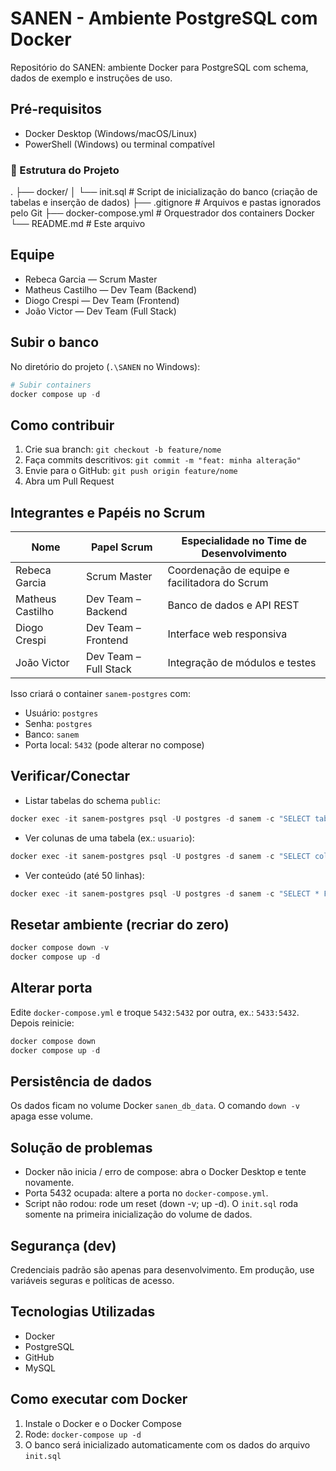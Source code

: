 # SANEN - Ambiente PostgreSQL com Docker

Repositório do SANEN: ambiente Docker para PostgreSQL com schema, dados de exemplo e instruções de uso.

## Pré-requisitos
- Docker Desktop (Windows/macOS/Linux)
- PowerShell (Windows) ou terminal compatível

### 📂 Estrutura do Projeto

.
├── docker/
│   └── init.sql    # Script de inicialização do banco (criação de tabelas e inserção de dados)
├── .gitignore      # Arquivos e pastas ignorados pelo Git
├── docker-compose.yml # Orquestrador dos containers Docker
└── README.md       # Este arquivo

## Equipe
- Rebeca Garcia — Scrum Master
- Matheus Castilho — Dev Team (Backend)
- Diogo Crespi — Dev Team (Frontend)
- João Victor — Dev Team (Full Stack)

## Subir o banco
No diretório do projeto (`.\SANEN` no Windows):

```powershell
# Subir containers
docker compose up -d

```

## Como contribuir
1. Crie sua branch: `git checkout -b feature/nome`
2. Faça commits descritivos: `git commit -m "feat: minha alteração"`
3. Envie para o GitHub: `git push origin feature/nome`
4. Abra um Pull Request


## Integrantes e Papéis no Scrum

| Nome             | Papel Scrum           | Especialidade no Time de Desenvolvimento         |
|------------------|-----------------------|--------------------------------------------------|
| Rebeca Garcia    | Scrum Master          | Coordenação de equipe e facilitadora do Scrum    |
| Matheus Castilho | Dev Team – Backend    | Banco de dados e API REST                        |
| Diogo Crespi     | Dev Team – Frontend   | Interface web responsiva                         |
| João Victor      | Dev Team – Full Stack | Integração de módulos e testes                   |

Isso criará o container `sanem-postgres` com:
- Usuário: `postgres`
- Senha: `postgres`
- Banco: `sanem`
- Porta local: `5432` (pode alterar no compose)

## Verificar/Conectar
- Listar tabelas do schema `public`:
```powershell
docker exec -it sanem-postgres psql -U postgres -d sanem -c "SELECT table_name FROM information_schema.tables WHERE table_schema='public' ORDER BY 1;"
```

- Ver colunas de uma tabela (ex.: `usuario`):
```powershell
docker exec -it sanem-postgres psql -U postgres -d sanem -c "SELECT column_name, data_type, is_nullable, column_default FROM information_schema.columns WHERE table_schema='public' AND table_name='usuario' ORDER BY ordinal_position;"
```

- Ver conteúdo (até 50 linhas):
```powershell
docker exec -it sanem-postgres psql -U postgres -d sanem -c "SELECT * FROM usuario LIMIT 50;"
```

## Resetar ambiente (recriar do zero)
```powershell
docker compose down -v
docker compose up -d
```

## Alterar porta
Edite `docker-compose.yml` e troque `5432:5432` por outra, ex.: `5433:5432`. Depois reinicie:
```powershell
docker compose down
docker compose up -d
```

## Persistência de dados
Os dados ficam no volume Docker `sanen_db_data`. O comando `down -v` apaga esse volume.

## Solução de problemas
- Docker não inicia / erro de compose: abra o Docker Desktop e tente novamente.
- Porta 5432 ocupada: altere a porta no `docker-compose.yml`.
- Script não rodou: rode um reset (down -v; up -d). O `init.sql` roda somente na primeira inicialização do volume de dados.

## Segurança (dev)
Credenciais padrão são apenas para desenvolvimento. Em produção, use variáveis seguras e políticas de acesso.

## Tecnologias Utilizadas
- Docker
- PostgreSQL
- GitHub
- MySQL

## Como executar com Docker
1. Instale o Docker e o Docker Compose
2. Rode: `docker-compose up -d`
3. O banco será inicializado automaticamente com os dados do arquivo `init.sql`
